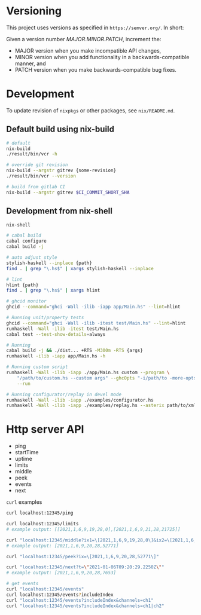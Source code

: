 # Versioning

This project uses versions as specified in `https://semver.org/`.
In short:

Given a version number *MAJOR*.*MINOR*.*PATCH*, increment the:

- MAJOR version when you make incompatible API changes,
- MINOR version when you add functionality in a backwards-compatible manner, and
- PATCH version when you make backwards-compatible bug fixes.

# Development

To update revision of `nixpkgs` or other packages, see `nix/README.md`.

## Default build using nix-build

```bash
# default
nix-build
./result/bin/vcr -h

# override git revision
nix-build --argstr gitrev {some-revision}
./result/bin/vcr --version

# build from gitlab CI
nix-build --argstr gitrev $CI_COMMIT_SHORT_SHA
```

## Development from nix-shell

```bash
nix-shell

# cabal build
cabal configure
cabal build -j

# auto adjust style
stylish-haskell --inplace {path}
find . | grep "\.hs$" | xargs stylish-haskell --inplace

# lint
hlint {path}
find . | grep "\.hs$" | xargs hlint

# ghcid monitor
ghcid --command="ghci -Wall -ilib -iapp app/Main.hs" --lint=hlint

# Running unit/property tests
ghcid --command="ghci -Wall -ilib -itest test/Main.hs" --lint=hlint
runhaskell -Wall -ilib -itest test/Main.hs
cabal test --test-show-details=always

# Running
cabal build -j && ./dist... +RTS -M300m -RTS {args}
runhaskell -ilib -iapp app/Main.hs -h

# Running custom script
runhaskell -Wall -ilib -iapp ./app/Main.hs custom --program \
    "/path/to/custom.hs --custom args" --ghcOpts "-i/path/to -more-opts" \
    --run

# Running configurator/replay in devel mode
runhaskell -Wall -ilib -iapp ./examples/configurator.hs
runhaskell -Wall -ilib -iapp ./examples/replay.hs --asterix path/to/xml
```

# Http server API

- ping
- startTime
- uptime
- limits
- middle
- peek
- events
- next

`curl` examples

```bash
curl localhost:12345/ping

curl localhost:12345/limits
# example output: [[2021,1,6,9,19,28,0],[2021,1,6,9,21,28,21725]]

curl "localhost:12345/middle?ix1=\[2021,1,6,9,19,28,0\]&ix2=\[2021,1,6,9,21,28,21725\]"
# example output: [2021,1,6,9,20,28,52771]

curl "localhost:12345/peek?ix=\[2021,1,6,9,20,28,52771\]"

curl "localhost:12345/next?t=\"2021-01-06T09:20:29.2250Z\""
# example output: [2021,1,6,9,20,28,7653]

# get events
curl "localhost:12345/events"
curl localhost:12345/events?includeIndex
curl "localhost:12345/events?includeIndex&channels=ch1"
curl "localhost:12345/events?includeIndex&channels=ch1|ch2"
```
